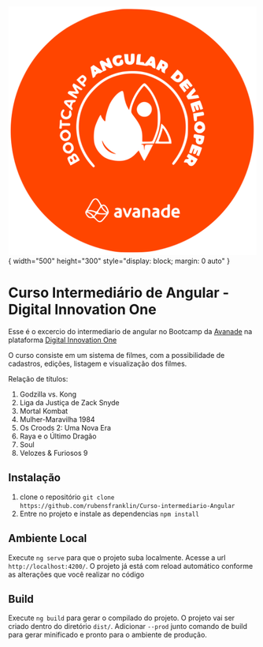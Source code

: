 ![Image](https://github.com/rubensfranklin/Curso-intermediario-Angular/blob/main/a5cb4d8b-3139-4411-ae90-dd655a1deaa9.svg){ width="500" height="300" style="display: block; margin: 0 auto" }



# Curso Intermediário de Angular - Digital Innovation One

Esse é o excercio do intermediario de angular no Bootcamp da [Avanade](https://www.avanade.com/pt-br) na plataforma [Digital Innovation One](https://digitalinnovation.one/)

O curso consiste em um sistema de filmes, com a possibilidade de cadastros, edições, listagem e visualização dos filmes.

Relação de títulos:

1.	Godzilla vs. Kong
2.	Liga da Justiça de Zack Snyde
3.	Mortal Kombat 
4.	Mulher-Maravilha 1984
5.	Os Croods 2: Uma Nova Era
6.	Raya e o Último Dragão
7.	Soul 
8.	Velozes & Furiosos 9


## Instalação

1. clone o repositório `git clone https://github.com/rubensfranklin/Curso-intermediario-Angular`
2. Entre no projeto e instale as dependencias `npm install`

## Ambiente Local

Execute `ng serve` para que o projeto suba localmente. Acesse a url `http://localhost:4200/`. O projeto já está com reload automático conforme as alterações que você realizar no código

## Build

Execute `ng build` para gerar o compilado do projeto. O projeto vai ser criado dentro do diretório `dist/`. Adicionar `--prod` junto comando de build para gerar minificado e pronto para o ambiente de produção.

